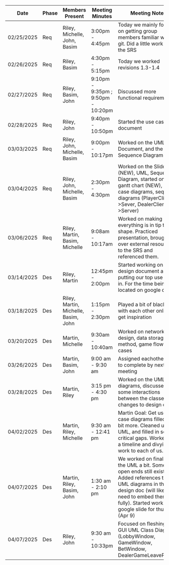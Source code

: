 | Date       | Phase | Members Present                      | Meeting Minutes                     | Meeting Notes                                                                                                                                                            |
| ---------- | ----- | ------------------------------------ | ----------------------------------- | -------------                                                                                                                                                            |
| 02/25/2025 | Req   | Riley, Michelle, John, Basim         | 3:00pm - 4:45pm                     | Today we mainly focused on getting group members familiar with git. Did a little work on the SRS                                                                         |
| 02/26/2025 | Req   | Riley, Basim                         | 4:30pm - 5:15pm                     | Today we worked revisions 1.3-1.4                                                                                                                                        |
| 02/27/2025 | Req   | Riley, Basim, John                   | 9:10pm - 9:35pm ; 9:50pm - 10:20pm  | Discussed more functional requirements                                                                                                                                   |
| 02/28/2025 | Req   | Riley, John                          | 9:40pm - 10:50pm                    | Started the use case document                                                                                                                                            |
| 03/03/2025 | Req   | Riley, John, Michelle, Basim         | 9:00pm - 10:17pm                    | Worked on the UML Document, and the Sequence Diagram                                                                                                                     |
| 03/04/2025 | Req   | Riley, John, Michelle, Basim         | 2:30pm - 4:30pm                     | Worked on the Slideshow (NEW), UML, Sequence Diagram, started on the gantt chart (NEW), use case diagrams, sequence diagrams (PlayerClient->Sever, DealerClient->Server) |
| 03/06/2025 | Req   | Riley, Martin, Basim, Michelle       | 9:08am - 10:17am                    | Worked on making sure everything is in tip top shape. Practiced presentation, brought over external resources to the SRS and referenced them.                            |
| 03/14/2025 | Des   | Riley, Martin                        | 12:45pm - 2:00pm                    | Started working on a design document and putting our top use cases in. For the time being it is located on google docs                                                   |
| 03/18/2025 | Des   | Riley, Martin, Michelle, Basim, John | 1:15pm - 2:30pm                     | Played a bit of blackjack with each other online to get inspiration                                                                                                      |
| 03/20/2025 | Des   | Martin, Michelle                     | 9:30am - 10:40am                    | Worked on network design, data storage method, game flow use cases                                                                                                       |
| 03/26/2025 | Des   | Martin, Basim, John                  | 9:00 am - 9:30 am                   | Assigned eachother work to complete by next meeting                                                                                                                      |
| 03/28/2025 | Des   | Martin, Riley                        | 3:15 pm - 4:30 pm                   | Worked on the UML class diagrams, discussed some interactions between the classes, no changes to design doc                                                              |
| 04/02/2025 | Des   | Martin, Riley, Michelle              | 9:30 am - 12:41 pm                  | Martin Goal: Get use case diagrams filled in a bit more. Cleaned up the UML, and filled in some critical gaps. Worked on a timeline and divying out work to each of us.  |
| 04/07/2025 | Des   | Martin, Riley, Basim, John           | 1:30 am - 2:10 pm                   | We worked on finalizing the UML a bit. Some open ends still existed. Added references to the UML diagrams in the design doc (will likely need to embed them fully). Started work on a google slide for thursday (Apr 9)|
| 04/07/2025 | Des   | Riley, John                          | 9:30 am - 10:33pm                   | Focused on fleshing out GUI UML Class Diagrams (LobbyWindow, GameWindow, BetWindow, DealerGameLeavePopup) |
